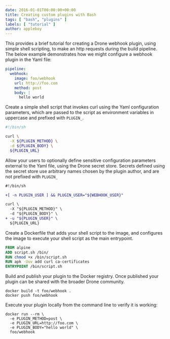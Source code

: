 ```yaml
---
date: 2016-01-01T00:00:00+00:00
title: Creating custom plugins with Bash
tags: [ "bash", "plugins" ]
labels: [ "tutorial" ]
author: appleboy
---
```


This provides a brief tutorial for creating a Drone webhook plugin, using simple shell scripting, to make an http requests during the build pipeline. The below example demonstrates how we might configure a webhook plugin in the Yaml file:

```yaml
pipeline:
  webhook:
    image: foo/webhook
    url: http://foo.com
    method: post
    body: |
      hello world
```

Create a simple shell script that invokes curl using the Yaml configuration parameters, which are passed to the script as environment variables in uppercase and prefixed with `PLUGIN_`.

```sh
#!/bin/sh

curl \
  -X ${PLUGIN_METHOD} \
  -d ${PLUGIN_BODY} \
  ${PLUGIN_URL}
```

Allow your users to optionally define sensitive configuration parameters external to the Yaml file, using the Drone secret store. Secrets defined using the secret store use arbitrary names chosen by the plugin author, and are not prefixed with `PLUGIN_`

```diff
#!/bin/sh

+[ -n PLUGIN_USER ] && PLUGIN_USER="${WEBHOOK_USER}"

curl \
  -X "${PLUGIN_METHOD}" \
  -d "${PLUGIN_BODY}" \
+ -u "${PLUGIN_USER}" \
  ${PLUGIN_URL}
```

Create a Dockerfile that adds your shell script to the image, and configures the image to execute your shell script as the main entrypoint.

```dockerfile
FROM alpine
ADD script.sh /bin/
RUN chmod +x /bin/script.sh
RUN apk -Uuv add curl ca-certificates
ENTRYPOINT /bin/script.sh
```

Build and publish your plugin to the Docker registry. Once published your plugin can be shared with the broader Drone community.

```nohighlight
docker build -t foo/webhook .
docker push foo/webhook
```

Execute your plugin locally from the command line to verify it is working:

```nohighlight
docker run --rm \
  -e PLUGIN_METHOD=post \
  -e PLUGIN_URL=http://foo.com \
  -e PLUGIN_BODY="hello world" \
  foo/webhook
```
